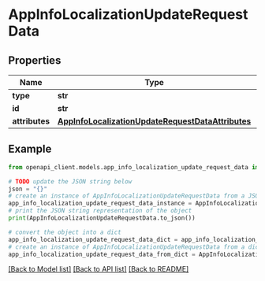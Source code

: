# AppInfoLocalizationUpdateRequestData


## Properties

Name | Type | Description | Notes
------------ | ------------- | ------------- | -------------
**type** | **str** |  | 
**id** | **str** |  | 
**attributes** | [**AppInfoLocalizationUpdateRequestDataAttributes**](AppInfoLocalizationUpdateRequestDataAttributes.md) |  | [optional] 

## Example

```python
from openapi_client.models.app_info_localization_update_request_data import AppInfoLocalizationUpdateRequestData

# TODO update the JSON string below
json = "{}"
# create an instance of AppInfoLocalizationUpdateRequestData from a JSON string
app_info_localization_update_request_data_instance = AppInfoLocalizationUpdateRequestData.from_json(json)
# print the JSON string representation of the object
print(AppInfoLocalizationUpdateRequestData.to_json())

# convert the object into a dict
app_info_localization_update_request_data_dict = app_info_localization_update_request_data_instance.to_dict()
# create an instance of AppInfoLocalizationUpdateRequestData from a dict
app_info_localization_update_request_data_from_dict = AppInfoLocalizationUpdateRequestData.from_dict(app_info_localization_update_request_data_dict)
```
[[Back to Model list]](../README.md#documentation-for-models) [[Back to API list]](../README.md#documentation-for-api-endpoints) [[Back to README]](../README.md)


